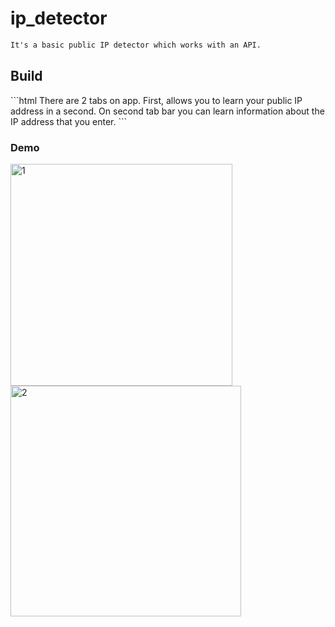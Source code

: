 # ip_detector

```html
It's a basic public IP detector which works with an API.
```

<h2>Build</h2>
```html
There are 2 tabs on app. First, allows you to learn your public IP address in a second.
On second tab bar you can learn information about the IP address that you enter.
```


<h3>Demo</h3>

<img width="355" alt="1" src="https://user-images.githubusercontent.com/79763515/188869677-8767538b-28a4-4159-a9af-d5bffbf2db7c.png">



<img width="369" alt="2" src="https://user-images.githubusercontent.com/79763515/188869696-23842393-bb0a-4569-a0b1-a3ceb73b29b6.png">
